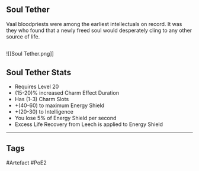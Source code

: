 ## Soul Tether
Vaal bloodpriests were among the earliest intellectuals on record.
It was they who found that a newly freed soul would
desperately cling to any other source of life.
##
![[Soul Tether.png]]
## Soul Tether Stats
- Requires Level 20
- (15-20)% increased Charm Effect Duration
- Has (1-3) Charm Slots
- +(40-60) to maximum Energy Shield
- +(20-30) to Intelligence
- You lose 5% of Energy Shield per second
- Excess Life Recovery from Leech is applied to Energy Shield


---
## Tags
#Artefact
#PoE2